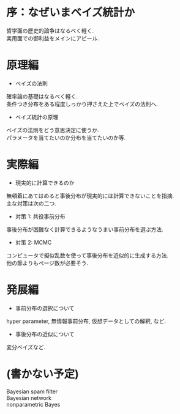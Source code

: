 # 序：なぜいまベイズ統計か

哲学面の歴史的論争はなるべく軽く.  
実用面での御利益をメインにアピール.

# 原理編

- ベイズの法則

確率論の基礎はなるべく軽く.  
条件つき分布をある程度しっかり押さえた上でベイズの法則へ.

- ベイズ統計の原理

ベイズの法則をどう意思決定に使うか.  
パラメータを当てたいのか分布を当てたいのか等.

# 実際編

- 現実的に計算できるのか

無頓着にあてはめると事後分布が現実的には計算できないことを指摘.  
主な対策は次の二つ.

- 対策 1: 共役事前分布

事後分布が困難なく計算できるようなうまい事前分布を選ぶ方法.

- 対策 2: MCMC

コンピュータで擬似乱数を使って事後分布を近似的に生成する方法.  
他の節よりもページ数が必要そう.

# 発展編

- 事前分布の選択について

hyper parameter, 無情報事前分布, 仮想データとしての解釈, など.

- 事後分布の近似について

変分ベイズなど.

# (書かない予定)

Bayesian spam filter  
Bayesian network  
nonparametric Bayes

